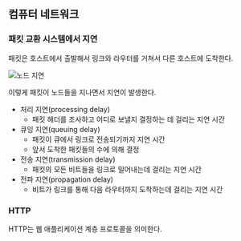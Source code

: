 ## 컴퓨터 네트워크

### 패킷 교환 시스템에서 지연

패킷은 호스트에서 출발해서 링크와 라우터를 거쳐서 다른 호스트에 도착한다.

![노드 지연](https://github.com/boseungk/TIL/assets/95980754/fb648297-bf83-4d7a-a73c-7b0c09c112e4)

이렇게 패킷이 노드들을 지나면서 지연이 발생한다.
* 처리 지연(processing delay)
  * 패킷 헤더를 조사하고 어디로 보낼지 결정하는 데 걸리는 지연 시간
* 큐잉 지연(queuing delay)
  * 패킷이 큐에서 링크로 전송되기까지 지연 시간
  * 앞서 도착한 패킷들의 수에 의해 결정
* 전송 지연(transmission delay)
  * 패킷의 모든 비트들을 링크로 밀어내는데 걸리는 지연 시간
* 전파 지연(propagation delay)
  * 비트가 링크를 통해 다음 라우터까지 도착하는데 걸리는 지연 시간

### HTTP 

HTTP는 웹 애플리케이션 계층 프로토콜을 의미한다.


